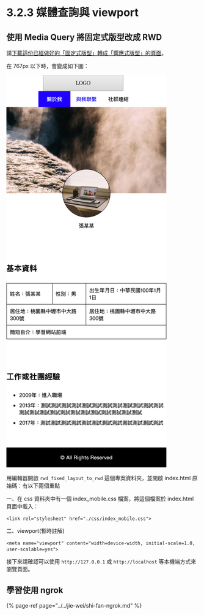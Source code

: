 # 3.2.3 媒體查詢與 viewport

## 使用 Media Query 將固定式版型改成 RWD

請[下載這份已經做好的「固定式版型」轉成「響應式版型」的頁面](http://notes.carlos-studio.com/download/rwd_fixed_layout_to_rwd.zip)。

在 767px 以下時，會變成如下圖：

![](../../.gitbook/assets/fixed_size_to_rwd.png)

用編輯器開啟 `rwd_fixed_layout_to_rwd` 這個專案資料夾，並開啟 index.html 原始碼：有以下兩個重點

一、在 css 資料夾中有一個 index\_mobile.css 檔案，將這個檔案於 index.html 頁面中載入：

```markup
<link rel="stylesheet" href="./css/index_mobile.css">
```

二、viewport\(暫時註解\)

```markup
<meta name="viewport" content="width=device-width, initial-scale=1.0, user-scalable=yes">
```

接下來請確認可以使用 `http://127.0.0.1` 或 `http://localhost` 等本機端方式來瀏覽頁面。

## 學習使用 ngrok

{% page-ref page="../../jie-wei/shi-fan-ngrok.md" %}

